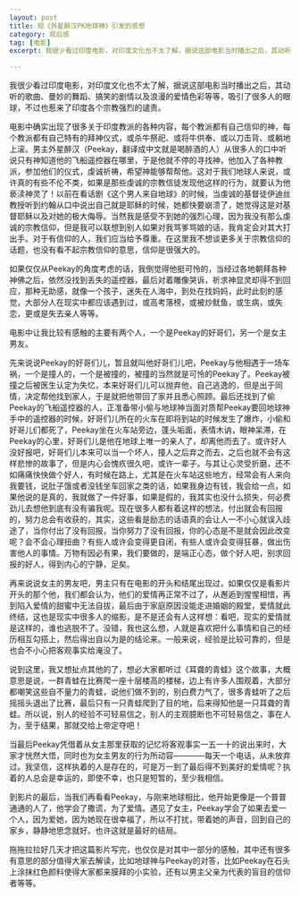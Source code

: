 ```yaml
---
layout: post
title: 观《外星醉汉PK地球神》引发的感想
category: 观后感
tag: [电影]
excerpt: 我很少看过印度电影，对印度文化也不太了解，据说这部电影当时播出之后，其动听的歌曲、曼妙的舞蹈、搞笑的剧情以及浪漫的爱情色彩等等，吸引了很多人的眼球，不过也惹来了印度各个宗教强烈的谴责。

---
```


我很少看过印度电影，对印度文化也不太了解，据说这部电影当时播出之后，其动听的歌曲、曼妙的舞蹈、搞笑的剧情以及浪漫的爱情色彩等等，吸引了很多人的眼球，不过也惹来了印度各个宗教强烈的谴责。

电影中确实出现了很多关于印度教派的各种内容，每个教派都有自己信仰的神，每个教派都有自己特有的拜神仪式，或杀牛祭祀、或将牛供奉、或以刀击背、或躺地上滚。男主外星醉汉（Peekay，翻译成中文就是喝醉酒的人）从很多人的口中听说只有神知道他的飞船遥控器在哪里，于是他就不停的寻找神，他加入了各种教派，参加他们的仪式，虔诚祈祷，希望神能够帮帮他。这对于我们地球人来说，或许真的有些不伦不类，如果是那些虔诚的宗教信徒发现他这样的行为，就要认为他亵渎神灵了！以前在看话剧《这个男人来自地球》的时候，当虔诚的基督徒伊迪丝教授听到约翰从口中说出自己就是耶稣的时候，她都快要崩溃了，她觉得这是对基督耶稣以及对她的极大侮辱。当然我是感受不到她的强烈心理，因为我没有那么虔诚的宗教信仰，但是我可以联想到别人如果对我骂爹骂娘的话，我肯定会对其大打出手。对于有信仰的人，我们应当给予尊重。在这里我不想谈更多关于宗教信仰的话题，也没有看不起宗教信仰的意思，信仰是很强大的。

如果仅仅从Peekay的角度考虑的话，我倒觉得他挺可怜的，当经过各地朝拜各种神佛之后，依然没找到丢失的遥控器，最后对着雕像哭诉，祈求神显灵却得不到回应，那种无助感，就像一个孩子，迷失在人海中，到处在找妈妈，此时此刻的感觉，大部分人在现实中都应该遇到过，或高考落榜，或被炒鱿鱼，或生病，或失恋，更或是失去亲人等等。

电影中让我比较有感触的主要有两个人，一个是Peekay的好哥们，另一个是女主男友。

先来说说Peekay的好哥们儿，暂且就叫他好哥们儿吧，Peekay与他相遇于一场车祸，一个是撞人的，一个是被撞的，被撞的当然就是可怜的Peekay了。Peekay被撞之后被医生认定为失忆，本来好哥们儿可以抛弃他，自己逃逸的，但是出于同情，决定帮他找到家人，于是就把他带回了家并且悉心照顾。最后还找到了偷Peekay的飞船遥控器的人，正准备带小偷与地球神当面对质帮Peekay要回地球神手中的遥控器的时候，好哥们儿所在的火车在即将到站的时候发生了爆炸，小偷和好哥儿们都死了，Peekay坐在火车站旁边，蓬头垢面，表情木讷，眼神呆滞，在Peekay的心里，好哥们儿是他在地球上唯一的亲人了，却离他而去了。或许好人没好报吧，好哥们儿本来可以当一个坏人，撞人之后弃之而去，之后也就不会有这样悲惨的故事了，但是内心会愧疚很久吧，或许一辈子。与其让心灵受折磨，还不如痛痛快快做个好人，有时候在路上，尤其是在火车站这些地方，经常会有人来向我要钱，说肚子饿或者没钱坐车回家之类的话，如果我身边有钱，我会给一点，如果他说的是真的，我就做了一件好事，如果是假的，我其实也没什么损失，何必费劲儿去想他到底有没有骗我呢。现在很多人都有着这样的想法，付出就会有回报的，努力总会有收获的，其实，这些看是励志的话语真的会让人一不小心就误入歧途了，当你付出了没有回报，当你努力了没有回报，你的心态是不是就会因此改变呢？会不会心理扭曲？有些人或许会变得更自闭，有些人或许会变得狂暴，做出伤害他人的事情。万物有因必有果，我们要做的，是端正心态，做个好人吧，别求回报的好人，得到内心的宁静，足矣。

再来说说女主的男友吧，男主只有在电影的开头和结尾出现过，如果仅仅是看影片开头的那个他，我们都会认为，他们的爱情再正常不过了，从邂逅到惺惺相惜，再到陷入爱情的甜蜜中无法自拔，最后由于家庭原因没能走进婚姻的殿堂，爱情就此终结，这也是现实中很多人的缩影，是不是还会有人这样想：看吧，现实的爱情就是这样的，谁也逃脱不了。没错，我也这么想，人就是喜欢把什么事情和自己的经历相互勾搭上，然后得出自以为是的结论来。一般来说，经验是比较可靠的，但是也会不小心把客观事实给淹没了。

说到这里，我又想扯点其他的了，想必大家都听过《耳聋的青蛙》这个故事，大概意思是说，一群青蛙在比赛爬一座十层楼高的楼梯，边上有许多人围观着，大部分都嘲笑这些自不量力的青蛙，说他们做不到的，别白费力气了，很多青蛙听了之后摇摇头退出了比赛，最后只有一只青蛙爬到了目的地，后来得知他是一只耳聋的青蛙。所以说，别人的经验不可轻易信之，别人的主观臆断也不可轻易信之，事在人为，至于结果，那就交给上帝定夺吧！

当最后Peekay凭借着从女主那里获取的记忆将客观事实一五一十的说出来时，大家才恍然大悟，同时也为女主男友的行为所动容————每天一个电话，从未放弃过。我坚信，这样执着的人是存在的，可是万一到了最后得不到美好的爱情呢？执着的人总会是幸运的，即使不幸，也只是短暂的，至少我相信。

到影片的最后，当我们再看看Peekay，与刚来地球相比，他开始更像是一个普普通通的人了，他学会了撒谎，为了爱情。遇见了女主，Peekay学会了如果去爱一个人，因为爱她，因为她现在很幸福了，所以不打扰，带着她的声音，回到自己的家乡，静静地思念就好。也许这就是最好的结局。

拖拖拉拉好几天才把这篇影片写完，也仅仅是对其中一部分的感触，其中还有很多有意思的部分值得大家去解读，比如地球神与Peekay的对答，比如Peekay在石头上涂抹红色颜料使得大家都来膜拜的小实验，还有以男主父亲为代表的盲目的信仰者等等。